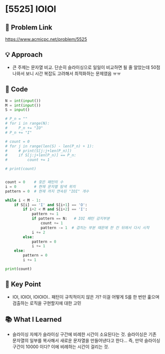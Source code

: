 # [5525] IOIOI

## 🔗 Problem Link  
https://www.acmicpc.net/problem/5525

## 💡 Approach  
- 큰 주제는 문자열 비교.
단순히 슬라이싱으로 일일이 비교하면 될 줄 알았는데 50점 나와서 보니 시간 복잡도 고려해서 최적화하는 문제였음  ㅠㅠ 

## 🧾 Code  
```python
N = int(input())
M = int(input())
S = input()

# P_n = ""
# for i in range(N):
#     P_n += "IO"
# P_n += "I"

# count = 0 
# for j in range(len(S) - len(P_n) + 1):
#     # print(S[j:j+len(P_n)])
#     if S[j:j+len(P_n)] == P_n:
#         count += 1 

# print(count)


count = 0    # 찾은 패턴의 수
i = 0        # 현재 문자열 탐색 위치
pattern = 0  # 현재 까지 연속된 "IOI" 개수 

while i < M - 1:
    if S[i] == 'I' and S[i+1] == 'O':
        if i+2 < M and S[i+2] == 'I':
            pattern += 1
            if pattern == N:   # IOI 패턴 감지부분
                count += 1
                pattern -= 1  # 겹치는 부분 때문에 한 칸 뒤에서 다시 시작
            i += 2
        else:
            pattern = 0
            i += 1
    else:
        pattern = 0
        i += 1

print(count) 
```

## 🎯 Key Point  
- IOI, IOIOI, IOIOIOI.. 패턴이 규칙적이지 않은 가? 이걸 어떻게 S를 한 번만 훑으며 검출하는 로직을 구현할지에 대한 고민 

## 📚 What I Learned  
- 슬라이싱 자체가 슬라이싱 구간에 비례한 시간이 소요된다는 것. 슬라이싱은 기존 문자열의 일부를 복사해서 새로운 문자열을 만들어낸다고 한다... 즉, 만약 슬라이싱 구간이 10000 이다? 이에 비례하는 시간이 걸리는 것. 